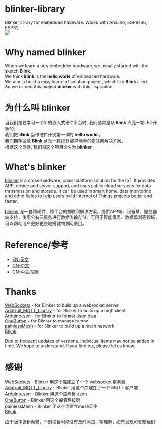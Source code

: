 # blinker-library
Blinker library for embedded hardware. Works with Arduino, ESP8266, ESP32.  
![](https://img.shields.io/github/downloads/blinker-iot/blinker-library/total?style=flat-square&color=informational)

# Why named blinker
When we learn a new embedded hardware, we usually started with the sketch **Blink**.  
We think **Blink** is the **hello world** of embedded hardware.  
We aim to build a easy learn IoT solution project, which like **Blink** a led.  
So we named this project **blinker** with this inspiration.  

# 为什么叫 blinker
当我们接触学习一个新的嵌入式硬件平台时, 我们通常是从 **Blink** 点亮一颗LED开始的。  
我们把 **Blink** 当作硬件开发第一课的 **hello world** 。  
我们期望做像 **Blink** 点亮一颗LED 那样简单的物联网解决方案。  
根据这个灵感, 我们将这个项目命名为 **blinker** 。  

# What's blinker
[blinker](https://blinker.app/) is a cross-hardware, cross-platform solution for the IoT. It provides APP, device and server support, and uses public cloud services for data transmission and storage. It can be used in smart home, data monitoring and other fields to help users build Internet of Things projects better and faster.   
  
[blinker](https://blinker.app/) 是一套跨硬件、跨平台的物联网解决方案，提供APP端、设备端、服务器端支持，使用公有云服务进行数据传输存储。可用于智能家居、数据监测等领域，可以帮助用户更好更快地搭建物联网项目。  

# Reference/参考
* [EN-英文](https://github.com/blinker-iot/blinker-doc/wiki/Blinker-Arduino-library-reference)  
* [CN-中文](https://github.com/blinker-iot/blinker-doc/wiki/Blinker-Arduino-%E5%BA%93%E4%BD%BF%E7%94%A8%E6%89%8B%E5%86%8C)  
* [CN-中文/官网](https://diandeng.tech/doc)  

# Thanks
[WebSockets](https://github.com/Links2004/arduinoWebSockets) - for Blinker to build up a websocket server  
[Adafruit_MQTT_Library](https://github.com/adafruit/Adafruit_MQTT_Library) - for Blinker to build up a mqtt client  
[ArduinoJson](https://github.com/bblanchon/ArduinoJson) - for Blinker to format Json data   
[OneButton](https://github.com/mathertel/OneButton) - for Blinker to manage button  
[painlessMesh](https://gitlab.com/painlessMesh/painlessMesh/tree/master) - for Blinker to build up a mesh network  
[Blynk](https://github.com/blynkkk/blynk-library)  

Due to frequent updates of versions, individual items may not be added in time. We hope to understand. If you find out, please let us know.

# 感谢
[WebSockets](https://github.com/Links2004/arduinoWebSockets) - Blinker 用这个库建立了一个 websocket 服务器  
[Adafruit_MQTT_Library](https://github.com/adafruit/Adafruit_MQTT_Library) - Blinker 用这个库建立了一个 MQTT 客户端  
[ArduinoJson](https://github.com/bblanchon/ArduinoJson) - Blinker 用这个库解析 Json   
[OneButton](https://github.com/mathertel/OneButton) - Blinker 用这个库管理按键  
[painlessMesh](https://gitlab.com/painlessMesh/painlessMesh/tree/master) - Blinker 用这个库建立mesh网络  
[Blynk](https://github.com/blynkkk/blynk-library)  

由于版本更新频繁，个别项目可能没有及时添加，望理解，如有发现可告知我们
